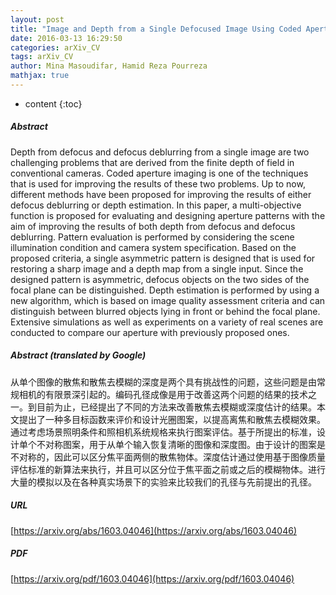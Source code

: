 ```yaml
---
layout: post
title: "Image and Depth from a Single Defocused Image Using Coded Aperture Photography"
date: 2016-03-13 16:29:50
categories: arXiv_CV
tags: arXiv_CV
author: Mina Masoudifar, Hamid Reza Pourreza
mathjax: true
---
```


* content
{:toc}

##### Abstract
Depth from defocus and defocus deblurring from a single image are two challenging problems that are derived from the finite depth of field in conventional cameras. Coded aperture imaging is one of the techniques that is used for improving the results of these two problems. Up to now, different methods have been proposed for improving the results of either defocus deblurring or depth estimation. In this paper, a multi-objective function is proposed for evaluating and designing aperture patterns with the aim of improving the results of both depth from defocus and defocus deblurring. Pattern evaluation is performed by considering the scene illumination condition and camera system specification. Based on the proposed criteria, a single asymmetric pattern is designed that is used for restoring a sharp image and a depth map from a single input. Since the designed pattern is asymmetric, defocus objects on the two sides of the focal plane can be distinguished. Depth estimation is performed by using a new algorithm, which is based on image quality assessment criteria and can distinguish between blurred objects lying in front or behind the focal plane. Extensive simulations as well as experiments on a variety of real scenes are conducted to compare our aperture with previously proposed ones.

##### Abstract (translated by Google)
从单个图像的散焦和散焦去模糊的深度是两个具有挑战性的问题，这些问题是由常规相机的有限景深引起的。编码孔径成像是用于改善这两个问题的结果的技术之一。到目前为止，已经提出了不同的方法来改善散焦去模糊或深度估计的结果。本文提出了一种多目标函数来评价和设计光圈图案，以提高离焦和散焦去模糊效果。通过考虑场景照明条件和照相机系统规格来执行图案评估。基于所提出的标准，设计单个不对称图案，用于从单个输入恢复清晰的图像和深度图。由于设计的图案是不对称的，因此可以区分焦平面两侧的散焦物体。深度估计通过使用基于图像质量评估标准的新算法来执行，并且可以区分位于焦平面之前或之后的模糊物体。进行大量的模拟以及在各种真实场景下的实验来比较我们的孔径与先前提出的孔径。

##### URL
[https://arxiv.org/abs/1603.04046](https://arxiv.org/abs/1603.04046)

##### PDF
[https://arxiv.org/pdf/1603.04046](https://arxiv.org/pdf/1603.04046)

